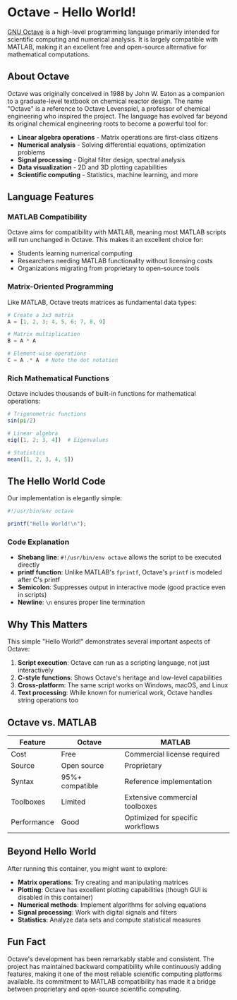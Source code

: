 # Octave - Hello World!

[GNU Octave](https://www.gnu.org/software/octave/) is a high-level programming language primarily intended for scientific computing and numerical analysis. It is largely compatible with MATLAB, making it an excellent free and open-source alternative for mathematical computations.

## About Octave

Octave was originally conceived in 1988 by John W. Eaton as a companion to a graduate-level textbook on chemical reactor design. The name "Octave" is a reference to Octave Levenspiel, a professor of chemical engineering who inspired the project. The language has evolved far beyond its original chemical engineering roots to become a powerful tool for:

- **Linear algebra operations** - Matrix operations are first-class citizens
- **Numerical analysis** - Solving differential equations, optimization problems
- **Signal processing** - Digital filter design, spectral analysis
- **Data visualization** - 2D and 3D plotting capabilities
- **Scientific computing** - Statistics, machine learning, and more

## Language Features

### MATLAB Compatibility
Octave aims for compatibility with MATLAB, meaning most MATLAB scripts will run unchanged in Octave. This makes it an excellent choice for:
- Students learning numerical computing
- Researchers needing MATLAB functionality without licensing costs
- Organizations migrating from proprietary to open-source tools

### Matrix-Oriented Programming
Like MATLAB, Octave treats matrices as fundamental data types:

```octave
# Create a 3x3 matrix
A = [1, 2, 3; 4, 5, 6; 7, 8, 9]

# Matrix multiplication
B = A * A

# Element-wise operations
C = A .* A  # Note the dot notation
```

### Rich Mathematical Functions
Octave includes thousands of built-in functions for mathematical operations:

```octave
# Trigonometric functions
sin(pi/2)

# Linear algebra
eig([1, 2; 3, 4])  # Eigenvalues

# Statistics
mean([1, 2, 3, 4, 5])
```

## The Hello World Code

Our implementation is elegantly simple:

```octave
#!/usr/bin/env octave

printf("Hello World!\n");
```

### Code Explanation

- **Shebang line**: `#!/usr/bin/env octave` allows the script to be executed directly
- **printf function**: Unlike MATLAB's `fprintf`, Octave's `printf` is modeled after C's printf
- **Semicolon**: Suppresses output in interactive mode (good practice even in scripts)
- **Newline**: `\n` ensures proper line termination

## Why This Matters

This simple "Hello World!" demonstrates several important aspects of Octave:

1. **Script execution**: Octave can run as a scripting language, not just interactively
2. **C-style functions**: Shows Octave's heritage and low-level capabilities
3. **Cross-platform**: The same script works on Windows, macOS, and Linux
4. **Text processing**: While known for numerical work, Octave handles string operations too

## Octave vs. MATLAB

| Feature | Octave | MATLAB |
|---------|--------|--------|
| Cost | Free | Commercial license required |
| Source | Open source | Proprietary |
| Syntax | 95%+ compatible | Reference implementation |
| Toolboxes | Limited | Extensive commercial toolboxes |
| Performance | Good | Optimized for specific workflows |

## Beyond Hello World

After running this container, you might want to explore:

- **Matrix operations**: Try creating and manipulating matrices
- **Plotting**: Octave has excellent plotting capabilities (though GUI is disabled in this container)
- **Numerical methods**: Implement algorithms for solving equations
- **Signal processing**: Work with digital signals and filters
- **Statistics**: Analyze data sets and compute statistical measures

## Fun Fact

Octave's development has been remarkably stable and consistent. The project has maintained backward compatibility while continuously adding features, making it one of the most reliable scientific computing platforms available. Its commitment to MATLAB compatibility has made it a bridge between proprietary and open-source scientific computing.